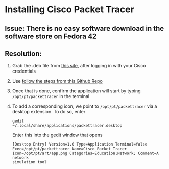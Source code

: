 # Installing Cisco Packet Tracer

## Issue: There is no easy software download in the software store on Fedora 42

## Resolution:
1. Grab the .deb file from [this site](https://www.netacad.com/resources/lab-downloads?courseLang=en-US), after logging in with your Cisco credentials
2. Use [follow the steps from this Github Repo](https://github.com/thiagoojack/packettracer-fedora?tab=readme-ov-file)
3. Once that is done, confirm the application will start by typing <code>/opt/pt/packettracer</code> in the terminal
4. To add a corresponding icon, we point to <code>/opt/pt/packettracer</code> via a desktop extension. To do so, enter
   
   <code>gedit ~/.local/share/applications/packettracer.desktop</code>

   Enter this into the gedit window that opens

   <code>[Desktop Entry]
    Version=1.0
    Type=Application
    Terminal=false
    Exec=/opt/pt/packettracer
    Name=Cisco Packet Tracer
    Icon=/opt/pt/art/app.png
    Categories=Education;Network;
    Comment=A network simulation tool
   </code>
